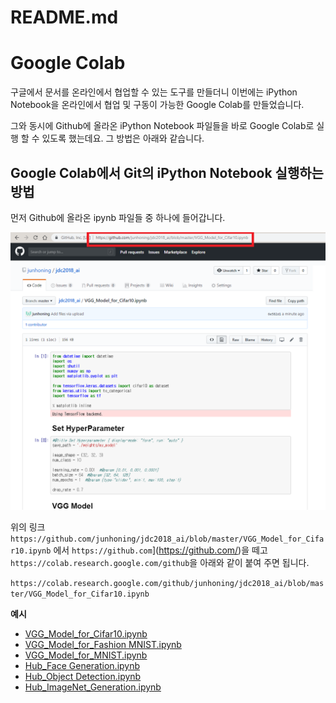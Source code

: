 # README.md

# Google Colab

구글에서 문서를 온라인에서 협업할 수 있는 도구를 만들더니 이번에는 iPython Notebook을 온라인에서 협업 및 구동이 가능한 Google Colab를 만들었습니다. 

그와 동시에 Github에 올라온 iPython Notebook 파일들을 바로 Google Colab로 실행 할 수 있도록 했는데요. 그 방법은 아래와 같습니다. 

## Google Colab에서 Git의 iPython Notebook 실행하는 방법

먼저 Github에 올라온 ipynb 파일들 중 하나에 들어갑니다. 

![screenshot](https://github.com/junhoning/jdc2018_ai/blob/master/source/Untitled-340aa2ac-6e05-4c59-ae26-260a537f7383.png?raw=true)

위의 링크 `https://github.com/junhoning/jdc2018_ai/blob/master/VGG_Model_for_Cifar10.ipynb` 에서 `https://github.com`](https://github.com/)을 떼고 `https://colab.research.google.com/github`을 아래와 같이 붙여 주면 됩니다. 

`https://colab.research.google.com/github/junhoning/jdc2018_ai/blob/master/VGG_Model_for_Cifar10.ipynb`


**예시** 

- [VGG_Model_for_Cifar10.ipynb](https://colab.research.google.com/github/junhoning/jdc2018_ai/blob/master/VGG_Model_for_Cifar10.ipynb)
- [VGG_Model_for_Fashion MNIST.ipynb](https://colab.research.google.com/github/jdc2018_ai/blob/master/VGG_Model_for_Fashion_MNIST.ipynb)
- [VGG_Model_for_MNIST.ipynb](https://colab.research.google.com/github/junhoning/jdc2018_ai/blob/master/VGG_Model_for_MNIST.ipynb)
- [Hub_Face Generation.ipynb](https://colab.research.google.com/github/junhoning/jdc2018_ai/blob/master/Hub_Face_Generation.ipynb)
- [Hub_Object Detection.ipynb](https://colab.research.google.com/github/junhoning/jdc2018_ai/blob/master/Hub_Object_Detection.ipynb)
- [Hub_ImageNet_Generation.ipynb](https://colab.research.google.com/github/junhoning/jdc2018_ai/blob/master/Hub_ImageNet_Generation.ipynb)
